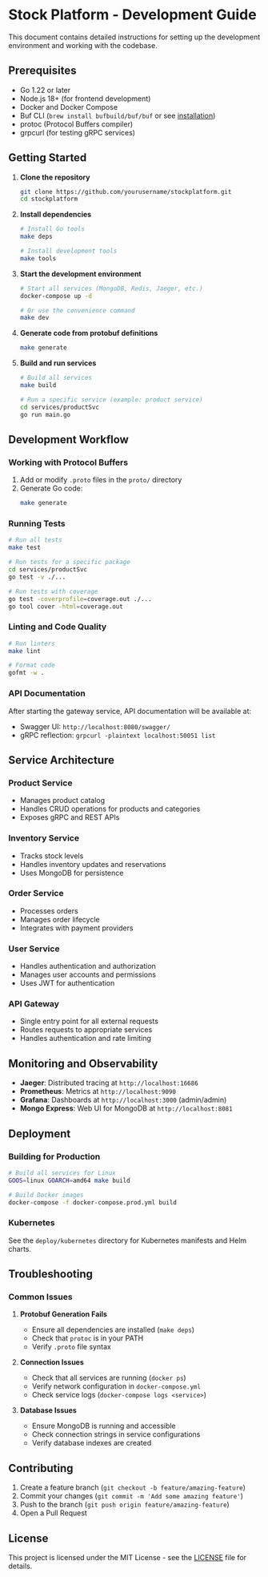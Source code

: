 # Stock Platform - Development Guide

This document contains detailed instructions for setting up the development environment and working with the codebase.

## Prerequisites

- Go 1.22 or later
- Node.js 18+ (for frontend development)
- Docker and Docker Compose
- Buf CLI (`brew install bufbuild/buf/buf` or see [installation](https://docs.buf.build/installation))
- protoc (Protocol Buffers compiler)
- grpcurl (for testing gRPC services)

## Getting Started

1. **Clone the repository**
   ```bash
   git clone https://github.com/yourusername/stockplatform.git
   cd stockplatform
   ```

2. **Install dependencies**
   ```bash
   # Install Go tools
   make deps
   
   # Install development tools
   make tools
   ```

3. **Start the development environment**
   ```bash
   # Start all services (MongoDB, Redis, Jaeger, etc.)
   docker-compose up -d
   
   # Or use the convenience command
   make dev
   ```

4. **Generate code from protobuf definitions**
   ```bash
   make generate
   ```

5. **Build and run services**
   ```bash
   # Build all services
   make build
   
   # Run a specific service (example: product service)
   cd services/productSvc
   go run main.go
   ```

## Development Workflow

### Working with Protocol Buffers

1. Add or modify `.proto` files in the `proto/` directory
2. Generate Go code:
   ```bash
   make generate
   ```

### Running Tests

```bash
# Run all tests
make test

# Run tests for a specific package
cd services/productSvc
go test -v ./...

# Run tests with coverage
go test -coverprofile=coverage.out ./...
go tool cover -html=coverage.out
```

### Linting and Code Quality

```bash
# Run linters
make lint

# Format code
gofmt -w .
```

### API Documentation

After starting the gateway service, API documentation will be available at:
- Swagger UI: `http://localhost:8080/swagger/`
- gRPC reflection: `grpcurl -plaintext localhost:50051 list`

## Service Architecture

### Product Service
- Manages product catalog
- Handles CRUD operations for products and categories
- Exposes gRPC and REST APIs

### Inventory Service
- Tracks stock levels
- Handles inventory updates and reservations
- Uses MongoDB for persistence

### Order Service
- Processes orders
- Manages order lifecycle
- Integrates with payment providers

### User Service
- Handles authentication and authorization
- Manages user accounts and permissions
- Uses JWT for authentication

### API Gateway
- Single entry point for all external requests
- Routes requests to appropriate services
- Handles authentication and rate limiting

## Monitoring and Observability

- **Jaeger**: Distributed tracing at `http://localhost:16686`
- **Prometheus**: Metrics at `http://localhost:9090`
- **Grafana**: Dashboards at `http://localhost:3000` (admin/admin)
- **Mongo Express**: Web UI for MongoDB at `http://localhost:8081`

## Deployment

### Building for Production

```bash
# Build all services for Linux
GOOS=linux GOARCH=amd64 make build

# Build Docker images
docker-compose -f docker-compose.prod.yml build
```

### Kubernetes

See the `deploy/kubernetes` directory for Kubernetes manifests and Helm charts.

## Troubleshooting

### Common Issues

1. **Protobuf Generation Fails**
   - Ensure all dependencies are installed (`make deps`)
   - Check that `protoc` is in your PATH
   - Verify `.proto` file syntax

2. **Connection Issues**
   - Check that all services are running (`docker ps`)
   - Verify network configuration in `docker-compose.yml`
   - Check service logs (`docker-compose logs <service>`)

3. **Database Issues**
   - Ensure MongoDB is running and accessible
   - Check connection strings in service configurations
   - Verify database indexes are created

## Contributing

1. Create a feature branch (`git checkout -b feature/amazing-feature`)
2. Commit your changes (`git commit -m 'Add some amazing feature'`)
3. Push to the branch (`git push origin feature/amazing-feature`)
4. Open a Pull Request

## License

This project is licensed under the MIT License - see the [LICENSE](LICENSE) file for details.
